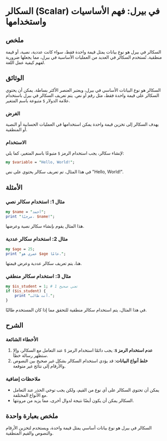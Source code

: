 <!--
Meta Description: # السكالر (Scalar) في بيرل: فهم الأساسيات واستخدامها ## ملخص السكالر في بيرل هو نوع بيانات يمثل قيمة واحدة فقط، سواء كانت عددية، نصية، أو قيمة منطقية....
Meta Keywords: السكالر, سكالر, استخدام, بيرل, قيمة
-->

# السكالر (Scalar) في بيرل: فهم الأساسيات واستخدامها

## ملخص
السكالر في بيرل هو نوع بيانات يمثل قيمة واحدة فقط، سواء كانت عددية، نصية، أو قيمة منطقية. تُستخدم السكالر في العديد من العمليات الأساسية في بيرل، مما يجعلها ضرورية لفهم كيفية عمل اللغة.

## الوثائق
السكالر هو نوع البيانات الأساسي في بيرل، ويعتبر العنصر الأكثر بساطة. يمكن أن يحتوي السكالر على قيمة واحدة فقط، مثل رقم أو نص. يتم تعريف السكالر في بيرل باستخدام علامة الدولار `$` متبوعة باسم المتغير.

### الغرض
يهدف السكالر إلى تخزين قيمة واحدة يمكن استخدامها في العمليات الحسابية أو النصية أو المنطقية.

### الاستخدام
لإنشاء سكالر، يجب استخدام الرمز `$` متبوعًا باسم المتغير، كما يلي:
```perl
my $variable = "Hello, World!";
```
في هذا المثال، تم تعريف سكالر يحتوي على نص "Hello, World!".

## الأمثلة
### مثال 1: استخدام سكالر نصي
```perl
my $name = "أحمد";
print "مرحبًا، $name!";
```
هذا المثال يقوم بإنشاء سكالر نصية وعرضها.

### مثال 2: استخدام سكالر عددية
```perl
my $age = 25;
print "عمري هو $age عامًا.";
```
هنا، يتم تعريف سكالر عددية وعرض قيمتها.

### مثال 3: استخدام سكالر منطقي
```perl
my $is_student = 1; # 1 تعني صحيح
if ($is_student) {
    print "أنت طالب.";
}
```
في هذا المثال، يتم استخدام سكالر منطقية للتحقق مما إذا كان المستخدم طالبًا.

## الشرح
### الأخطاء الشائعة
1. **عدم استخدام الرمز `$`**: يجب دائمًا استخدام الرمز `$` عند التعامل مع السكالر، وإلا ستظهر رسالة خطأ.
2. **خلط أنواع البيانات**: قد يؤدي استخدام السكالر بشكل غير صحيح بين النصوص والأرقام إلى نتائج غير متوقعة.

### ملاحظات إضافية
- يمكن أن تحتوي السكالر على أي نوع من القيم، ولكن يجب توخي الحذر عند التعامل مع الأنواع المختلفة.
- السكالر يمكن أن يكون أيضًا نتيجة لدوال أخرى، مما يزيد من مرونتها.

## ملخص بعبارة واحدة
السكالر في بيرل هو نوع بيانات أساسي يمثل قيمة واحدة، ويستخدم لتخزين الأرقام والنصوص والقيم المنطقية.